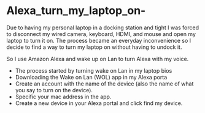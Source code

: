 # Alexa_turn_my_laptop_on-

Due to having my personal laptop in a docking station and tight I was forced to disconnect my wired camera, keyboard, HDMI, and mouse and open my laptop to turn it on. The process became an everyday inconvenience so I decide to find a way to turn my laptop on without having to undock it.
 
So I use Amazon Alexa and wake up on Lan to turn Alexa with my voice.

- The process started  by turning wake on Lan in my laptop bios 
- Downloading the Wake on Lan (WOL) app in my Alexa porta 
- Create an account with the name of the device (also the name of what you say to turn on the device).
- Specific your mac address in the app.
- Create a new device in your Alexa portal and click find my device.
